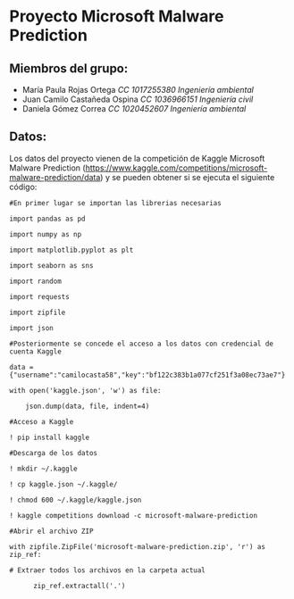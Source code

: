 # **Proyecto Microsoft Malware Prediction**


## **Miembros del grupo:**
- María Paula Rojas Ortega
  *CC 1017255380*
  *Ingeniería ambiental*
- Juan Camilo Castañeda Ospina 
  *CC 1036966151*
  *Ingeniería civil*
- Daniela Gómez Correa
  *CC 1020452607*
  *Ingeniería ambiental*

## **Datos:**
Los datos del proyecto vienen de la competición de Kaggle Microsoft Malware Prediction (https://www.kaggle.com/competitions/microsoft-malware-prediction/data) y se pueden obtener si se ejecuta el siguiente código:

    #En primer lugar se importan las librerias necesarias

    import pandas as pd

    import numpy as np

    import matplotlib.pyplot as plt 

    import seaborn as sns

    import random

    import requests

    import zipfile

    import json

    #Posteriormente se concede el acceso a los datos con credencial de cuenta Kaggle

    data = {"username":"camilocasta58","key":"bf122c383b1a077cf251f3a08ec73ae7"}

    with open('kaggle.json', 'w') as file:
   
        json.dump(data, file, indent=4)

    #Acceso a Kaggle

    ! pip install kaggle

    #Descarga de los datos

    ! mkdir ~/.kaggle

    ! cp kaggle.json ~/.kaggle/

    ! chmod 600 ~/.kaggle/kaggle.json

    ! kaggle competitions download -c microsoft-malware-prediction

    #Abrir el archivo ZIP

    with zipfile.ZipFile('microsoft-malware-prediction.zip', 'r') as zip_ref:
    
    # Extraer todos los archivos en la carpeta actual
   
          zip_ref.extractall('.')
